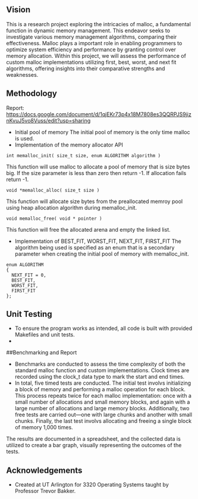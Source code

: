 ## Vision
This is a research project exploring the intricacies of malloc, a fundamental function in dynamic memory management. This endeavor seeks to investigate various memory management algorithms, comparing their effectiveness. Malloc plays a important role in enabling programmers to optimize system efficiency and performance by granting control over memory allocation. Within this project, we will assess the performance of custom malloc implementations utilizing first, best, worst, and next fit algorithms, offering insights into their comparative strengths and weaknesses.

## Methodology
Report: https://docs.google.com/document/d/1qjEKr73p4x18M7808es3QQRPJS9jiznKvuJ5vo8Vuss/edit?usp=sharing
* Initial pool of memory
The initial pool of memory is the only time malloc is used.
* Implementation of the memory allocator API
```
int memalloc_init( size_t size, enum ALGORITHM algorithm )
```
This function will use malloc to allocate a pool of memory that is size bytes big. If the size parameter is less than zero then return -1. If allocation fails return -1.
```
void *memalloc_alloc( size_t size )
```
This function will allocate size bytes from the preallocated memroy pool using heap allocation algorithm during memalloc_init.
```
void memalloc_free( void * pointer )
```
This function will free the allocated arena and empty the linked list.
* Implementation of BEST_FIT, WORST_FIT, NEXT_FIT, FIRST_FIT
The algorithm being used is specified as an enum that is a secondary parameter when creating the initial pool of memory with memalloc_init.
```
enum ALGORITHM
{
  NEXT_FIT = 0,
  BEST_FIT,
  WORST_FIT,
  FIRST_FIT
}; 
```
## Unit Testing
* To ensure the program works as intended, all code is built with provided Makefiles and unit tests.
* 
##Benchmarking and Report
* Benchmarks are conducted to assess the time complexity of both the standard malloc function and custom implementations. Clock times are recorded using the clock_t data type to mark the start and end times. 
* In total, five timed tests are conducted. The initial test involvs initializing a block of memory and performing a malloc operation for each block. This process repeats twice for each malloc implementation: once with a small number of allocations and small memory blocks, and again with a large number of allocations and large memory blocks. Additionally, two free tests are carried out—one with large chunks and another with small chunks. Finally, the last test involvs allocating and freeing a single block of memory 1,000 times.

The results are documented in a spreadsheet, and the collected data is utilized to create a bar graph, visually representing the outcomes of the tests.

  
## Acknowledgements
* Created at UT Arlington for 3320 Operating Systems taught by Professor Trevor Bakker. 
